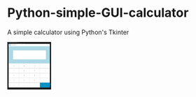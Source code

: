 # Python-simple-GUI-calculator
<p>A simple calculator using Python's Tkinter</p>
<img
  src="calc_img2.png"
  alt="Alt text"
  title="Calculator GUI"
  style="display: inline-block; margin: 0 auto; width: 100px">



